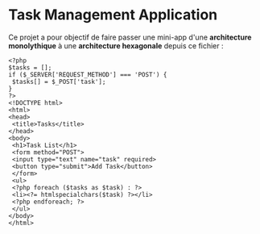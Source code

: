 # Task Management Application

Ce projet a pour objectif de faire passer une mini-app d'une **architecture monolythique** à une **architecture hexagonale** depuis ce fichier :

```
<?php
$tasks = [];
if ($_SERVER['REQUEST_METHOD'] === 'POST') {
 $tasks[] = $_POST['task'];
}
?>
<!DOCTYPE html>
<html>
<head>
 <title>Tasks</title>
</head>
<body>
 <h1>Task List</h1>
 <form method="POST">
 <input type="text" name="task" required>
 <button type="submit">Add Task</button>
 </form>
 <ul>
 <?php foreach ($tasks as $task) : ?>
 <li><?= htmlspecialchars($task) ?></li>
 <?php endforeach; ?>
 </ul>
</body>
</html>
```
